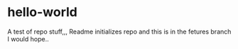 # hello-world
A test of repo stuff,,, Readme initializes repo
and this is in the fetures branch I would hope..

